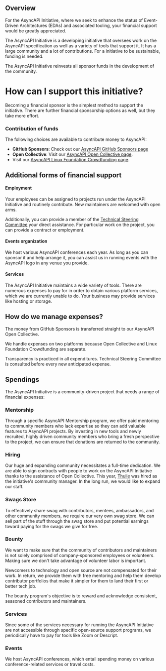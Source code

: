 ## Overview 

For the AsyncAPI Initiative, where we seek to enhance the status of Event-Driven Architectures (EDAs) and associated tooling, your financial support would be greatly appreciated.

The AsyncAPI Initiative is a developing initiative that oversees work on the AsyncAPI specification as well as a variety of tools that support it. It has a large community and a lot of contributions. For a initiative to be sustainable, funding is needed.

The AsyncAPI Initiative reinvests all sponsor funds in the development of the community.

# How can I support this initiative?

Becoming a financial sponsor is the simplest method to support the initiative. There are further financial sponsorship options as well, but they take more effort.

### Contribution of funds 

The following choices are available to contribute money to AsyncAPI:

- **GitHub Sponsors**: Check out our [AsyncAPI GitHub Sponsors page](https://github.com/sponsors/asyncapi) 
- **Open Collective**: Visit our [AsyncAPI Open Collective page](https://opencollective.com/asyncapi).
- Visit our [AsyncAPI Linux Foundation Crowdfunding page](https://crowdfunding.lfx.linuxfoundation.org/projects/445898e9-42a2-4965-9e0a-c2a714f381bc).

## Additional forms of financial support

#### Employment

Your employees can be assigned to projects run under the AsyncAPI Initiative and routinely contribute. New maintainers are welcomed with open arms.

Additionally, you can provide a member of the [Technical Steering Committee](https://www.asyncapi.com/community/tsc) your direct assistance. For particular work on the project, you can provide a contract or employment.

#### Events organization

We host various AsyncAPI conferences each year. As long as you can sponsor it and help arrange it, you can assist us in running events with the AsyncAPI logo in any venue you provide.

#### Services

The AsyncAPI Initiative maintains a wide variety of tools. There are numerous expenses to pay for in order to obtain various platform services, which we are currently unable to do. Your business may provide services like hosting or storage.

## How do we manage expenses?

The money from GitHub Sponsors is transferred straight to our AsyncAPI Open Collective.

We handle expenses on two platforms because Open Collective and Linux Foundation Crowdfunding are separate.

Transparency is practiced in all expenditures. Technical Steering Committee is consulted before every new anticipated expense.

## Spendings

The AsyncAPI Initiative is a community-driven project that needs a range of financial expenses:

### Mentorship

Through a specific AsyncAPI Mentorship program, we offer paid mentoring to community members who lack expertise so they can add valuable features to AsyncAPI projects. By investing in new tools and newly recruited, highly driven community members who bring a fresh perspective to the project, we can ensure that donations are returned to the community.

### Hiring

Our huge and expanding community necessitates a full-time dedication. We are able to sign contracts with people to work on the AsyncAPI Initiative thanks to the assistance of Open Collective. This year, [Thulie](https://www.linkedin.com/in/v-thulisile-sibanda/) was hired as the initiative's community manager. In the long run, we would like to expand our staff.

### Swags Store

To effectively share swag with contributors, mentees, ambassadors, and other community members, we require our very own swag store. We can sell part of the stuff through the swag store and put potential earnings toward paying for the swags we give for free.

### Bounty

We want to make sure that the community of contributors and maintainers is not solely comprised of company-sponsored employees or volunteers. Making sure we don't take advantage of volunteer labor is important.

Newcomers to technology and open source are not compensated for their work. In return, we provide them with free mentoring and help them develop contributor portfolios that make it simpler for them to land their first or better tech job. 

The bounty program's objective is to reward and acknowledge consistent, seasoned contributors and maintainers.

### Services

Since some of the services necessary for running the AsyncAPI Initiative are not accessible through specific open-source support programs, we periodically have to pay for tools like Zoom or Descript.

### Events

We host AsyncAPI conferences, which entail spending money on various conference-related services or travel costs.